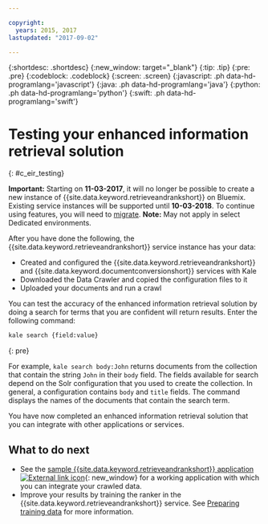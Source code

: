 ```yaml
---

copyright:
  years: 2015, 2017
lastupdated: "2017-09-02"

---
```


{:shortdesc: .shortdesc}
{:new_window: target="_blank"}
{:tip: .tip}
{:pre: .pre}
{:codeblock: .codeblock}
{:screen: .screen}
{:javascript: .ph data-hd-programlang='javascript'}
{:java: .ph data-hd-programlang='java'}
{:python: .ph data-hd-programlang='python'}
{:swift: .ph data-hd-programlang='swift'}

# Testing your enhanced information retrieval solution
{: #c_eir_testing}

**Important:** Starting on **11-03-2017**, it will no longer be possible to create a new instance of {{site.data.keyword.retrieveandrankshort}} on Bluemix. Existing service instances will be supported until **10-03-2018**. To continue using features, you will need to [migrate](/docs/services/discovery/migrate-dcs-rr.html).  **Note:** May not apply in select Dedicated environments.

After you have done the following, the {{site.data.keyword.retrieveandrankshort}} service instance has your data:

-   Created and configured the {{site.data.keyword.retrieveandrankshort}} and {{site.data.keyword.documentconversionshort}} services with Kale
-   Downloaded the Data Crawler and copied the configuration files to it
-   Uploaded your documents and run a crawl

You can test the accuracy of the enhanced information retrieval solution by doing a search for terms that you are confident will return results. Enter the following command:

```bash
kale search {field:value}
```
{: pre}

For example, `kale search body:John` returns documents from the collection that contain the string `John` in their `body` field. The fields available for search depend on the Solr configuration that you used to create the collection. In general, a configuration contains `body` and `title` fields. The command displays the names of the documents that contain the search term.

You have now completed an enhanced information retrieval solution that you can integrate with other applications or services.

## What to do next

-   See the [sample {{site.data.keyword.retrieveandrankshort}} application ![External link icon](../../icons/launch-glyph.svg "External link icon")](http://www.ibm.com/watson/developercloud/doc/ega_docs/rnr_ega_index.shtml){: new_window} for a working application with which you can integrate your crawled data.
-   Improve your results by training the ranker in the {{site.data.keyword.retrieveandrankshort}} service. See [Preparing training data](/docs/services/retrieve-and-rank/training-data.html) for more information.

